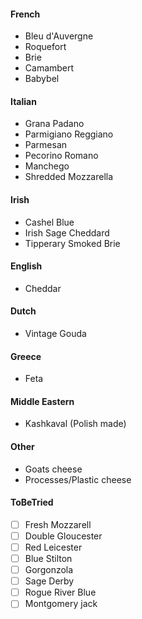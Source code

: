 #### French
- Bleu d'Auvergne
- Roquefort
- Brie
- Camambert
- Babybel
#### Italian
- Grana Padano
- Parmigiano Reggiano
- Parmesan
- Pecorino Romano
- Manchego
- Shredded Mozzarella
#### Irish
- Cashel Blue
- Irish Sage Cheddard
- Tipperary Smoked Brie
#### English
- Cheddar
#### Dutch
- Vintage Gouda
#### Greece
- Feta
#### Middle Eastern
- Kashkaval (Polish made)
#### Other
- Goats cheese
- Processes/Plastic cheese

#### ToBeTried
- [ ] Fresh Mozzarell
- [ ] Double Gloucester
- [ ] Red Leicester
- [ ] Blue Stilton
- [ ] Gorgonzola
- [ ] Sage Derby
- [ ] Rogue River Blue
- [ ] Montgomery jack
